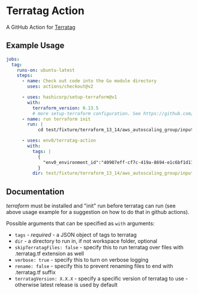 # Terratag Action

A GitHub Action for [Terratag](https://github.com/env0/terratag)

## Example Usage

```yaml
jobs:
  tag:
    runs-on: ubuntu-latest
    steps:
      - name: Check out code into the Go module directory
        uses: actions/checkout@v2

      - uses: hashicorp/setup-terraform@v1
        with:
          terraform_version: 0.13.5
          # more setup-terraform configuration. See https://github.com/hashicorp/setup-terraform#usage
      - name: run terraform init
        run: |
            cd test/fixture/terraform_13_14/aws_autoscaling_group/input && terraform init

      - uses: env0/terratag-action
        with:
          tags: |
            {
              "env0_environment_id":"40907eff-cf7c-419a-8694-e1c6bf1d1168","env0_project_id":"43fd4ff1-8d37-4d9d-ac97-295bd850bf94"
            }
          dir: test/fixture/terraform_13_14/aws_autoscaling_group/input 
```

## Documentation

*terraform* must be installed and "init" run before terratag can run
(see above usage example for a suggestion on how to do that in github actions).

Possible arguments that can be specified as `with` arguments:

* `tags` - *required* - a JSON object of tags to terratag
* `dir` - a directory to run in, if not workspace folder, optional
* `skipTerratagFiles: false` - specify this to run terratag over files with .terratag.tf extension as well
* `verbose: true` - specify this to turn on verbose logging
* `rename: false` - specify this to prevent renaming files to end with .terratag.tf suffix
* `terratagVersion: X.X.X` - specify a specific version of terratag to use - otherwise latest release is used by default
